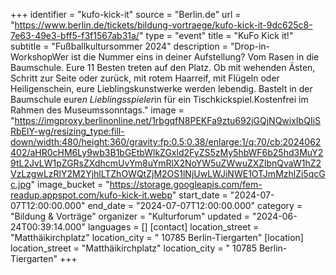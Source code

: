 +++
identifier = "kufo-kick-it"
source = "Berlin.de"
url = "https://www.berlin.de/tickets/bildung-vortraege/kufo-kick-it-9dc625c8-7e63-49e3-bff5-f3f1567ab31a/"
type = "event"
title = "KuFo Kick it!"
subtitle = "Fußballkultursommer 2024"
description = "Drop-in-WorkshopWer ist die Nummer eins in deiner Aufstellung? Vom Rasen in die Baumschule. Eure 11 Besten treten auf den Platz. Ob mit wehenden Ästen, Schritt zur Seite oder zurück, mit rotem Haarreif, mit Flügeln oder Heiligenschein, eure Lieblingskunstwerke werden lebendig. Bastelt in der Baumschule eure*n Lieblingsspieler*in für ein Tischkickspiel.Kostenfrei im Rahmen des Museumssonntags."
image = "https://imgproxy.berlinonline.net/1rbgqfN8PEKFa9ztu692jGQjNQwixIbQIiSRbElY-wg/resizing_type:fill-down/width:480/height:360/gravity:fp:0.5:0.38/enlarge:1/q:70/cb:2024062402/aHR0cHM6Ly9wb3B1bGEtbWlkZGxld2FyZS5zMy5hbWF6b25hd3MuY29tL2JvLW1pZGRsZXdhcmUvYm8uYmRlX2NoYW5uZWwuZXZlbnQvaW1hZ2VzLzgwLzRlY2M2YjhlLTZhOWQtZjM2OS1lNjUwLWJiNWE1OTJmMzhlZi5qcGc.jpg"
image_bucket = "https://storage.googleapis.com/fem-readup.appspot.com/kufo-kick-it.webp"
start_date = "2024-07-07T12:00:00.000"
end_date = "2024-07-07T12:00:00.000"
category = "Bildung & Vorträge"
organizer = "Kulturforum"
updated = "2024-06-24T00:39:14.000"
languages = []
[contact]
location_street = "Matthäikirchplatz"
location_city = " 10785 Berlin-Tiergarten"
[location]
location_street = "Matthäikirchplatz"
location_city = " 10785 Berlin-Tiergarten"
+++